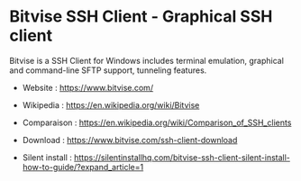 # Bitvise SSH Client - Graphical SSH client

Bitvise is a SSH Client for Windows includes terminal emulation,
graphical and command-line SFTP support, tunneling features. 

* Website : https://www.bitvise.com/
* Wikipedia : https://en.wikipedia.org/wiki/Bitvise
* Comparaison : https://en.wikipedia.org/wiki/Comparison_of_SSH_clients

* Download : https://www.bitvise.com/ssh-client-download
* Silent install : https://silentinstallhq.com/bitvise-ssh-client-silent-install-how-to-guide/?expand_article=1
